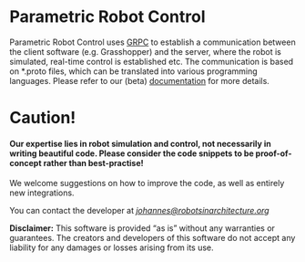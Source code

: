 # Parametric Robot Control

Parametric Robot Control uses [GRPC](https://grpc.io/) to establish a communication between the client software (e.g. Grasshopper) and the server, where the robot is simulated, real-time control is established etc.
The communication is based on *.proto files, which can be translated into various programming languages. Please refer to our (beta) [documentation](https://parametricrobotcontrol.notion.site/) for more details.


# Caution!

#### Our expertise lies in robot simulation and control, not necessarily in writing beautiful code. Please consider the code snippets to be proof-of-concept rather than best-practise!
We welcome suggestions on how to improve the code, as well as entirely new integrations.

You can contact the developer at *johannes@robotsinarchitecture.org*

**Disclaimer:** This software is provided “as is” without any warranties or guarantees. The creators and developers of this software do not accept any liability for any damages or losses arising from its use.

